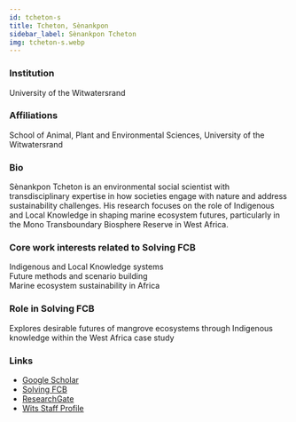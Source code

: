 ```yaml
---
id: tcheton-s
title: Tcheton, Sènankpon
sidebar_label: Sènankpon Tcheton
img: tcheton-s.webp
---
```


### Institution

University of the Witwatersrand


### Affiliations

School of Animal, Plant and Environmental Sciences, University of the Witwatersrand

### Bio

Sènankpon Tcheton is an environmental social scientist with transdisciplinary expertise in how societies engage with nature and address sustainability challenges. His research focuses on the role of Indigenous and Local Knowledge in shaping marine ecosystem futures, particularly in the Mono Transboundary Biosphere Reserve in West Africa.

### Core work interests related to Solving FCB

Indigenous and Local Knowledge systems  
Future methods and scenario building  
Marine ecosystem sustainability in Africa

### Role in Solving FCB

Explores desirable futures of mangrove ecosystems through Indigenous knowledge within the West Africa case study
### Links
- [Google Scholar](https://scholar.google.com/citations?user=qy5YJNsAAAAJ)
- [Solving FCB](https://solvingfcb.org/people/tcheton-s/)
- [ResearchGate](https://www.researchgate.net/profile/Senankpon-Tcheton)
- [Wits Staff Profile](https://www.wits.ac.za/staff/academic-a-z-listing/t/senankpontchetonwitsacza/)